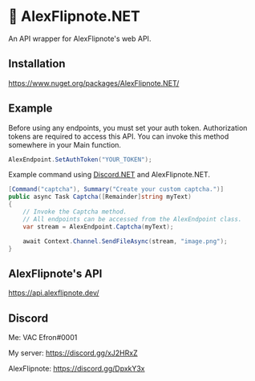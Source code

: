 # 🍃 AlexFlipnote.NET
An API wrapper for AlexFlipnote's web API.

## Installation
https://www.nuget.org/packages/AlexFlipnote.NET/

## Example
Before using any endpoints, you must set your auth token. Authorization tokens are required to access this API. You can invoke this method somewhere in your Main function.
```csharp
AlexEndpoint.SetAuthToken("YOUR_TOKEN");
```
Example command using [Discord.NET](https://github.com/discord-net/Discord.Net) and AlexFlipnote.NET.
```csharp
[Command("captcha"), Summary("Create your custom captcha.")]
public async Task Captcha([Remainder]string myText)
{
    // Invoke the Captcha method.
    // All endpoints can be accessed from the AlexEndpoint class.
    var stream = AlexEndpoint.Captcha(myText); 

    await Context.Channel.SendFileAsync(stream, "image.png");
}
```

## AlexFlipnote's API
https://api.alexflipnote.dev/

## Discord
Me: VAC Efron#0001

My server: https://discord.gg/xJ2HRxZ

AlexFlipnote: https://discord.gg/DpxkY3x
